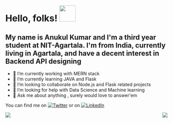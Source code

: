 <!-- ### I am [Anukul](https://drive.google.com/file/d/1GrncE-LrTObbN-lv5aQpjaZNsGDOVjny/view?usp=sharing), a web developer, profound with <strong>CSS3</strong> and <strong>MERN stack<strong/> and interested in Statistical learning and <strong>ML</strong> <br><hr/>

###

<br>[More about me](https://anukul-portfolio.netlify.app/)<br>

<img alt="GIF" src="https://media.giphy.com/media/jTNG3RF6EwbkpD4LZx/giphy.gif" /><br><br>

- 🔭 I’m currently working with MERN stack
- 🌱 I’m currently learning Vue.js and Python
- 👯 I’m looking to collaborate on web development
- 🤔 I’m looking for help with graphics designing and Machine learning
- 💬 Ask me about anything , surely would love to answer'em
- 📫 How to reach me: on any of the social media platforms
- ⚡ Fun fact: Flexbox rather than Grid
 -->
 # Hello, folks! <img src="https://media.giphy.com/media/Q7LHmoFwVP6Yc1swZs/giphy.gif" width="50px">
 ## My name is Anukul Kumar and I'm a third year student at NIT-Agartala. I'm from India, currently living in Agartala, and have a decent interest in Backend API designing


- 🔭 I’m currently working with MERN stack
- 🌱 I’m currently learning JAVA and Flask
- 👯 I’m looking to collaborate on Node.js and Flask related projects
- 🤔 I’m looking for help with Data Science and Machine learning
- 💬 Ask me about anything , surely would love to answer'em

 You can find me on [![Twitter][1.2]][1] or on [![LinkedIn][2.2]][2]
 <!-- Icons -->

[1.2]: http://i.imgur.com/wWzX9uB.png (twitter icon without padding)
[2.2]: https://raw.githubusercontent.com/MartinHeinz/MartinHeinz/master/linkedin-3-16.png (LinkedIn icon without padding)

<!-- Links to your social media accounts -->

[1]: https://twitter.com/AnukulK34195260
[2]: https://www.linkedin.com/in/anukul-kumar-51360519b/

 <a>
  <img align="left" src="https://github-readme-stats.vercel.app/api?username=anukulSingh&hide=contribs,prs&show_icons=true&theme=dark&hide_border=true" />
</a>
 <a>
  <img align="right" src="https://github-readme-stats.vercel.app/api/top-langs/?username=anukulSingh&langs_count=8&layout=compact&theme=dark&hide_border=true" />
</a>

<!--  [![Readme Card](https://github-readme-stats.vercel.app/api/pin/?username=anukulSingh&repo=github-readme-stats)] -->
<!-- Actual text -->

<!-- You can find me on [![Twitter][1.2]][1], or on [![LinkedIn][2.2]][2].
 -->
<!-- Icons -->

<!-- [1.2]: http://i.imgur.com/wWzX9uB.png (twitter icon without padding)
[2.2]: https://raw.githubusercontent.com/MartinHeinz/MartinHeinz/master/linkedin-3-16.png (LinkedIn icon without padding)

<!-- Links to your social media accounts -->

<!-- [1]: https://twitter.com/AnukulK34195260 -->
<!-- [2]: https://www.linkedin.com/in/anukul-kumar-51360519b/ -->
<!--  --> 
